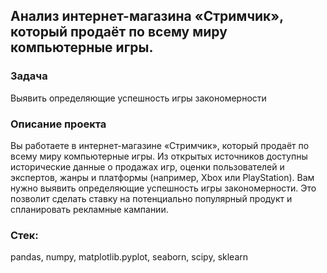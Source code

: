 ## Анализ интернет-магазина «Стримчик», который продаёт по всему миру компьютерные игры.
### Задача
Выявить определяющие успешность игры закономерности
### Описание проекта
Вы работаете в интернет-магазине «Стримчик», который продаёт по всему миру компьютерные игры. Из открытых источников доступны исторические данные о продажах игр, оценки пользователей и экспертов, жанры и платформы (например, Xbox или PlayStation). Вам нужно выявить определяющие успешность игры закономерности. Это позволит сделать ставку на потенциально популярный продукт и спланировать рекламные кампании.
### Стек:
pandas, numpy, matplotlib.pyplot, seaborn, scipy, sklearn
